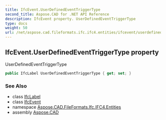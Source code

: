 ```yaml
---
title: IfcEvent.UserDefinedEventTriggerType
second_title: Aspose.CAD for .NET API Reference
description: IfcEvent property. UserDefinedEventTriggerType
type: docs
weight: 50
url: /net/aspose.cad.fileformats.ifc.ifc4.entities/ifcevent/userdefinedeventtriggertype/
---
```

## IfcEvent.UserDefinedEventTriggerType property

UserDefinedEventTriggerType

```csharp
public IfcLabel UserDefinedEventTriggerType { get; set; }
```

### See Also

* class [IfcLabel](../../../aspose.cad.fileformats.ifc.ifc4.types/ifclabel/)
* class [IfcEvent](../)
* namespace [Aspose.CAD.FileFormats.Ifc.IFC4.Entities](../../ifcevent/)
* assembly [Aspose.CAD](../../../)


